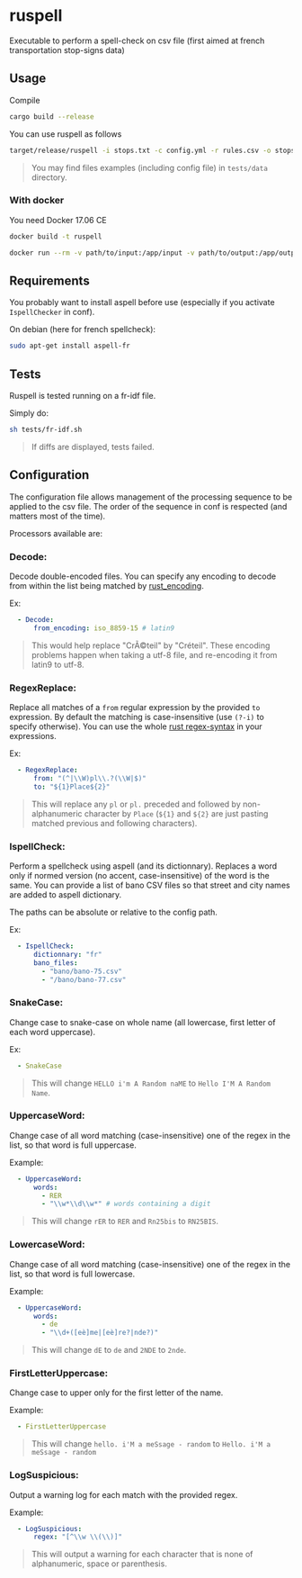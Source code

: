 # ruspell

Executable to perform a spell-check on csv file
(first aimed at french transportation stop-signs data)


## Usage

Compile
```bash
cargo build --release
```

You can use ruspell as follows
```bash
target/release/ruspell -i stops.txt -c config.yml -r rules.csv -o stops_out.txt
```
> You may find files examples (including config file) in `tests/data` directory.

### With docker
You need Docker 17.06 CE
```bash
docker build -t ruspell
```
```bash
docker run --rm -v path/to/input:/app/input -v path/to/output:/app/output ruspell -i /app/input/stops.txt -c /app/input/config.yml -r /app/input/rules.csv -o /app/output/stops_out.txt
```

## Requirements

You probably want to install aspell before use
(especially if you activate `IspellChecker` in conf).

On debian (here for french spellcheck):
```bash
sudo apt-get install aspell-fr
```


## Tests

Ruspell is tested running on a fr-idf file.

Simply do:
```bash
sh tests/fr-idf.sh
```
> If diffs are displayed, tests failed.


## Configuration

The configuration file allows management of the processing sequence to be applied to the csv file.
The order of the sequence in conf is respected (and matters most of the time).

Processors available are:


### Decode:
Decode double-encoded files.
You can specify any encoding to decode from within the list being matched by
[rust_encoding](https://github.com/lifthrasiir/rust-encoding/blob/master/src/label.rs).

Ex:
```yaml
  - Decode:
      from_encoding: iso_8859-15 # latin9
```
> This would help replace "CrÃ©teil" by "Créteil".
> These encoding problems happen when taking a utf-8 file, and re-encoding it from latin9 to utf-8.


### RegexReplace:
Replace all matches of a `from` regular expression by the provided `to` expression.
By default the matching is case-insensitive (use `(?-i)` to specify otherwise).
You can use the whole [rust regex-syntax](https://doc.rust-lang.org/regex/regex/index.html#syntax)
in your expressions.

Ex:
```yaml
  - RegexReplace:
      from: "(^|\\W)pl\\.?(\\W|$)"
      to: "${1}Place${2}"
```
> This will replace any `pl` or `pl.` preceded and followed by non-alphanumeric character
> by `Place` (`${1}` and `${2}` are just pasting matched previous and following characters).


### IspellCheck:
Perform a spellcheck using aspell (and its dictionnary).
Replaces a word only if normed version (no accent, case-insensitive) of the word is the same.
You can provide a list of bano CSV files so that
street and city names are added to aspell dictionary.

The paths can be absolute or relative to the config path.

Ex:
```yaml
  - IspellCheck:
      dictionnary: "fr"
      bano_files:
        - "bano/bano-75.csv"
        - "/bano/bano-77.csv"
```


### SnakeCase:
Change case to snake-case on whole name (all lowercase, first letter of each word uppercase).

Ex:
```yaml
  - SnakeCase
```
> This will change `HELLO i'm A Random naME` to `Hello I'M A Random Name`.


### UppercaseWord:
Change case of all word matching (case-insensitive) one of the regex in the list,
so that word is full uppercase.

Example:
```yaml
  - UppercaseWord:
      words:
        - RER
        - "\\w*\\d\\w*" # words containing a digit
```
> This will change `rER` to `RER` and `Rn25bis` to `RN25BIS`.


### LowercaseWord:
Change case of all word matching (case-insensitive) one of the regex in the list,
so that word is full lowercase.

Example:
```yaml
  - UppercaseWord:
      words:
        - de
        - "\\d+([eè]me|[eè]re?|nde?)"
```
> This will change `dE` to `de` and `2NDE` to `2nde`.


### FirstLetterUppercase:
Change case to upper only for the first letter of the name.

Example:
```yaml
  - FirstLetterUppercase
```
> This will change `hello. i'M a meSsage - random` to `Hello. i'M a meSsage - random`


### LogSuspicious:
Output a warning log for each match with the provided regex.

Example:
```yaml
  - LogSuspicious:
      regex: "[^\\w \\(\\)]"
```
> This will output a warning for each character that
> is none of alphanumeric, space or parenthesis.

